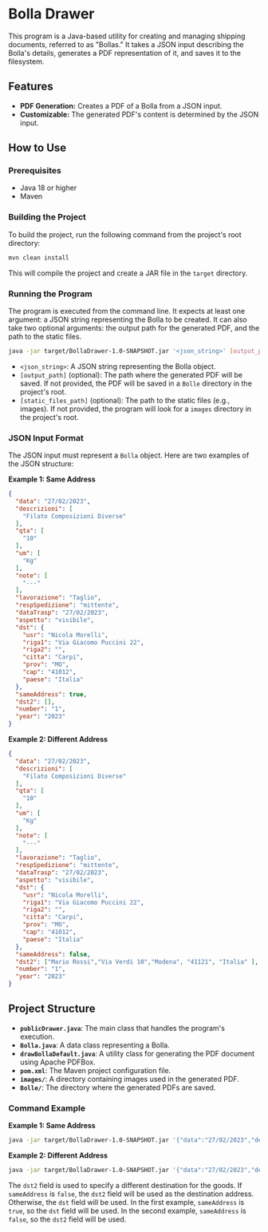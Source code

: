 # Bolla Drawer

This program is a Java-based utility for creating and managing shipping documents, referred to as "Bollas." It takes a JSON input describing the Bolla's details, generates a PDF representation of it, and saves it to the filesystem.

## Features

- **PDF Generation:** Creates a PDF of a Bolla from a JSON input.
- **Customizable:** The generated PDF's content is determined by the JSON input.

## How to Use

### Prerequisites

- Java 18 or higher
- Maven

### Building the Project

To build the project, run the following command from the project's root directory:

```bash
mvn clean install
```

This will compile the project and create a JAR file in the `target` directory.

### Running the Program

The program is executed from the command line. It expects at least one argument: a JSON string representing the Bolla to be created. It can also take two optional arguments: the output path for the generated PDF, and the path to the static files.

```bash
java -jar target/BollaDrawer-1.0-SNAPSHOT.jar '<json_string>' [output_path] [static_files_path]
```

- `<json_string>`: A JSON string representing the Bolla object.
- `[output_path]` (optional): The path where the generated PDF will be saved. If not provided, the PDF will be saved in a `Bolle` directory in the project's root.
- `[static_files_path]` (optional): The path to the static files (e.g., images). If not provided, the program will look for a `images` directory in the project's root.

### JSON Input Format

The JSON input must represent a `Bolla` object. Here are two examples of the JSON structure:

**Example 1: Same Address**

```json
{
  "data": "27/02/2023",
  "descrizioni": [
    "Filato Composizioni Diverse"
  ],
  "qta": [
    "10"
  ],
  "um": [
    "Kg"
  ],
  "note": [
    "---"
  ],
  "lavorazione": "Taglio",
  "respSpedizione": "mittente",
  "dataTrasp": "27/02/2023",
  "aspetto": "visibile",
  "dst": {
    "usr": "Nicola Morelli",
    "riga1": "Via Giacomo Puccini 22",
    "riga2": "",
    "citta": "Carpi",
    "prov": "MO",
    "cap": "41012",
    "paese": "Italia"
  },
  "sameAddress": true,
  "dst2": [],
  "number": "1",
  "year": "2023"
}
```

**Example 2: Different Address**

```json
{
  "data": "27/02/2023",
  "descrizioni": [
    "Filato Composizioni Diverse"
  ],
  "qta": [
    "10"
  ],
  "um": [
    "Kg"
  ],
  "note": [
    "---"
  ],
  "lavorazione": "Taglio",
  "respSpedizione": "mittente",
  "dataTrasp": "27/02/2023",
  "aspetto": "visibile",
  "dst": {
    "usr": "Nicola Morelli",
    "riga1": "Via Giacomo Puccini 22",
    "riga2": "",
    "citta": "Carpi",
    "prov": "MO",
    "cap": "41012",
    "paese": "Italia"
  },
  "sameAddress": false,
  "dst2": ["Mario Rossi","Via Verdi 10","Modena", "41121", "Italia" ],
  "number": "1",
  "year": "2023"
}
```

## Project Structure

- **`publicDrawer.java`**: The main class that handles the program's execution.
- **`Bolla.java`**: A data class representing a Bolla.
- **`drawBollaDefault.java`**: A utility class for generating the PDF document using Apache PDFBox.
- **`pom.xml`**: The Maven project configuration file.
- **`images/`**: A directory containing images used in the generated PDF.
- **`Bolle/`**: The directory where the generated PDFs are saved.

### Command Example

**Example 1: Same Address**

```bash
java -jar target/BollaDrawer-1.0-SNAPSHOT.jar '{"data":"27/02/2023","descrizioni":["Filato Composizioni Diverse"],"qta":["10"],"um":["Kg"],"note":["---"],"lavorazione":"Taglio","respSpedizione":"mittente","dataTrasp":"27/02/2023","aspetto":"visibile","dst":{"usr":"Nicola Morelli","riga1":"Via Giacomo Puccini 22","riga2":"","citta":"Carpi","prov":"MO","cap":"41012","paese":"Italia"},"sameAddress":true,"dst2":[],"number":"1","year":"2023"}'
```

**Example 2: Different Address**

```bash
java -jar target/BollaDrawer-1.0-SNAPSHOT.jar '{"data":"27/02/2023","descrizioni":["Filato Composizioni Diverse"],"qta":["10"],"um":["Kg"],"note":["---"],"lavorazione":"Taglio","respSpedizione":"mittente","dataTrasp":"27/02/2023","aspetto":"visibile","dst":{"usr":"Nicola Morelli","riga1":"Via Giacomo Puccini 22","riga2":"","citta":"Carpi","prov":"MO","cap":"41012","paese":"Italia"},"sameAddress":false,"dst2":["Mario Rossi","Via Verdi 10","Modena", "41121", "Italia"],"number":"1","year":"2023"}'
```

The `dst2` field is used to specify a different destination for the goods. If `sameAddress` is `false`, the `dst2` field will be used as the destination address. Otherwise, the `dst` field will be used. In the first example, `sameAddress` is `true`, so the `dst` field will be used. In the second example, `sameAddress` is `false`, so the `dst2` field will be used.
